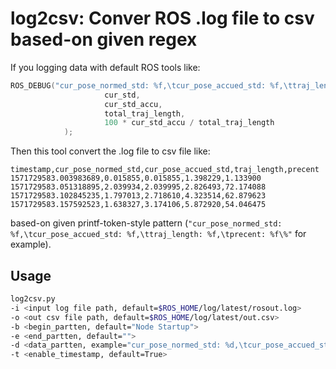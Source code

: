 # log2csv: Conver ROS .log file to csv based-on given regex

If you logging data with default ROS tools like:

```c++
ROS_DEBUG("cur_pose_normed_std: %f,\tcur_pose_accued_std: %f,\ttraj_length: %f,\tprecent: %f\%",
                     cur_std,
                     cur_std_accu,
                     total_traj_length,
                     100 * cur_std_accu / total_traj_length
            );
```

Then this tool convert the .log file to csv file like:

```csv
timestamp,cur_pose_normed_std,cur_pose_accued_std,traj_length,precent
1571729583.003983689,0.015855,0.015855,1.398229,1.133900
1571729583.051318895,2.039934,2.039995,2.826493,72.174088
1571729583.102845235,1.797013,2.718610,4.323514,62.879623
1571729583.157592523,1.638327,3.174106,5.872920,54.046475
```

based-on given printf-token-style pattern (`"cur_pose_normed_std: %f,\tcur_pose_accued_std: %f,\ttraj_length: %f,\tprecent: %f\%"` for example).

## Usage

```bash
log2csv.py 
-i <input log file path, default=$ROS_HOME/log/latest/rosout.log> 
-o <out csv file path, default=$ROS_HOME/log/latest/out.csv> 
-b <begin_partten, default="Node Startup"> 
-e <end_partten, default=""> 
-d <data_partten, example="cur_pose_normed_std: %d,\tcur_pose_accued_std: %f,\ttraj_length: %f,\tprecent: %f\%"> 
-t <enable_timestamp, default=True> 
```

